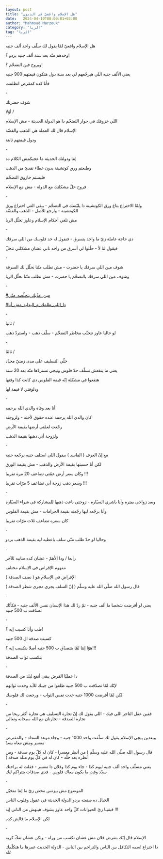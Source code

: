 ```yaml
---
layout: post
title: "هل الإسلام واقعيّ في الديون"
date:   2024-04-10T00:00:01+03:00
author: "Mahmoud Marzouk"
category: "الربا"
tag: "الربا"
---
```



هل الإسلام واقعيّ لمّا يقول لك سلّف واحد ألف جنيه

وخدهم منّه بعد سنة ألف جنيه بردو ؟!

ويروح فين التضخّم ؟!

يعني الألف جنيه اللي هيرجّعهم لي بعد سنة دول هتكون قيمتهم
900 جنيه

فأنا كده كمقرض اتظلمت

\-

شوف حضرتك

أوّلا /

اللي خزوقك في حوار التضخّم دا هو الدولة الحديثة - مش
الإسلام

الإسلام قال لك العملة هي الذهب والفضّة

ودول قيمتهم ثابتة

\-

إنتا ودولتك الحديثة ما عجبكمش الكلام ده

وطبعتم ورق كوتشينة بدون غطاء نقديّ من الذهب

فلبستم خازوق التضخّم

فروح حلّ مشكلتك مع الدولة - مش مع الإسلام

\-

ولمّا الاختراع بتاع ورق الكوتشينة دا يلبّسك في التضخّم -
يبقى الغي اختراع ورق الكوتشينة - وارجع للأصل - الذهب والفضّة

مش تلغي أحكام الإسلام وعاوز تحلّل الربا

\-

دي حاجة عاملة زيّ ما واحد يتسرق - فنقول له خد فلوسك من
اللي سرقك

فيقول لنا لأ - حلّلوا لي أسرق من واحد تاني عشان مشكلتي
تتحلّ

\-

شوف مين اللي سرقك يا حضرت - مش تطلب منّنا نحلّل لك
السرقة

وشوف مين اللي سرقك بالتضخّم يا حضرت - مش تطلب منّنا نحلّل
الربا

\-

[<u>\#مين\_عذّبك\_بتخلّصه\_منّي</u>](https://www.facebook.com/hashtag/%D9%85%D9%8A%D9%86_%D8%B9%D8%B0%D9%91%D8%A8%D9%83_%D8%A8%D8%AA%D8%AE%D9%84%D9%91%D8%B5%D9%87_%D9%85%D9%86%D9%91%D9%8A?__eep__=6&__cft__%5b0%5d=AZXTQH3nUuDv1_AhthbznfNrAOQQJy22DHRpZaC-Ptjjchq-X7K70dB-hhUGB98RruXkgWEdu78vY592-DsykkcFWXEJr9Bb37fh9dqpR6dU5R5zB6HkOt-p-i1EMgLhpD_M7J2f9MutiGO2G3tBOlm4dgf6YI-a7R6D6_6uKI_ZSg&__tn__=*NK-R)

[<u>\#دا\_اللي\_ظلمك\_م\_البداية\_مش\_أنا</u>](https://www.facebook.com/hashtag/%D8%AF%D8%A7_%D8%A7%D9%84%D9%84%D9%8A_%D8%B8%D9%84%D9%85%D9%83_%D9%85_%D8%A7%D9%84%D8%A8%D8%AF%D8%A7%D9%8A%D8%A9_%D9%85%D8%B4_%D8%A3%D9%86%D8%A7?__eep__=6&__cft__%5b0%5d=AZXTQH3nUuDv1_AhthbznfNrAOQQJy22DHRpZaC-Ptjjchq-X7K70dB-hhUGB98RruXkgWEdu78vY592-DsykkcFWXEJr9Bb37fh9dqpR6dU5R5zB6HkOt-p-i1EMgLhpD_M7J2f9MutiGO2G3tBOlm4dgf6YI-a7R6D6_6uKI_ZSg&__tn__=*NK-R)

\-

ثانيا /

لو حاليا عاوز تتجنّب مخاطر التضخّم - سلّف ذهب - واستردّ
ذهب

\-

ثالثا /

خلّي التسليف على مدى زمنيّ محدّد

يعني ما ينفعش تسلّف حدّ فلوس وتيجي تستردّها منّه بعد 20
سنة

هتقعوا في مشكلة إنّه قيمة الفلوس دي كانت كذا وقتها

ودلوقتي لا قيمة لها

\-

أنا بعد وفاة والدي الله يرحمه

كان والدي الله يرحمه عنده حقوق لأخته - ولزوجته

رجّعت لعمّتي أرضها بقيمة الأرض

ولزوجة أبي ذهبها بقيمة الذهب

\-

مع إنّ العرف ( الفاسد ) بيقول اللي استلف جنيه يرجّعه
جنيه

لكن أنا حسبتها بقيمة الأرض والذهب - مش بقيمة
الورق

وكان سعر أرض عمّتي تضاعف 20 مرة تقريبا !!!

وسعر ذهب زوجة أبي تضاعف 5 مرّات تقريبا !!!

\-

وبعد زواجي بفترة وأنا باشري السيّارة - زوجتي باعت ذهبها
للمشاركة في شراء السيّارة

وأنا برجّعه ليها رجّعته بقيمة الجرامات - مش بقيمة
الفلوس

كان سعره تضاعف ثلاث مرّات تقريبا

\-

وحاليا لو حدّ طلب منّي سلف باعطيه ليه بقيمة الذهب
بردو

\-

رابعا / ودا الأهمّ - عشان كده سايبه للآخر

مفهوم الإقراض في الإسلام مختلف

الإقراض في الإسلام هو ( نصف الصدقة )

قال رسول الله صلّى الله عليه وسلّم ( إنّ السلف يجري مجرى
شطر الصدقة )

\-

يعني لو أقرضت شخصا ما ألف جنيه - ثمّ ردّ لك هذا الإنسان
نفس الألف جنيه - فكأنّك تصدّقت ب 500 جنيه

\-

طب وأنا كسبت إيه ؟!

كسبت صدقة ال 500 جنيه

هوّا إنتا لمّا بتتصدّق ب 500 جنيه أصلا بتكسب إيه
؟!!!

بتكسب ثواب الصدقة

\-

دا عمليّا القرض يبقى أنفع ليك من الصدقة

لإنّك لمّا تصدّقت ب 500 جنيه طلعوا من جيبك للأبد وخدت
ثوابهم

لكن لمّا أقرضت 1000 جنيه خدت نفس الثواب - ورجعت لك
فلوسك

\-

ففين عقل التاجر اللي فيك - اللي يقول لك إنّ تجارة التسليف
هي تجارة أكثر ربحا من تجارة الصدقة - تجارتان مع الله سبحانه
وتعالى

\-

وبعدين ييجي الإسلام يقول لك سلّفت واحد 1000 جنيه - وجاء
موعد السداد - والمقترض معسر ومش معاه يسدّ

قال رسول الله صلّى الله عليه وسلّم ( من أنظر معسرا - كان
له كلّ يوم صدقة - ومن أنظره بعد حلّه - كان له في كلّ يوم مثله صدقة )

يعني مسلّف واحد ألف جنيه ليوم كذا - جاء يوم كذا وفلان دا
معسر - فقلت له براحتك سدّد وقت ما يكون معاك فلوس - فدي صدقات بتتراكم
ليك

\-

الموضوع مش بيزنس محض زيّ ما إنتا متخيّل

الخيال ده صنعته بردو الدولة الحديثة في عقول وقلوب
الناس

فبقينا زيّ الحيوانات كلّ واحد عاوز يشوف هينهش من التاني
إيه !!!

لكن الإسلام ما قالش كده

\-

الإسلام قال إنّك بتقرض فلان مش عشان تكسب من وراه - ولكن
عشان تفكّ كربه

دا اختراع اسمه التكافل بين الناس والتراحم بين الناس -
الدولة الحديث عمرها ما هتكلّمك عنّه
